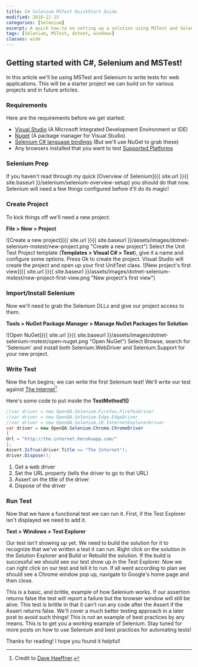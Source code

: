 ```yaml
---
title: C# Selenium MSTest QuickStart Guide
modified: 2018-11-15
categories: [Selenium]
excerpt: A quick how-to on setting up a solution using MSTest and Selenium!
tags: [Selenium, MSTest, dotnet, windows]
classes: wide
---
```


## Getting started with C#, Selenium and MSTest!
In this article we'll be using MSTest and Selenium to write tests for web applications. This will be a starter project we can build on for various projects and in future articles.

### Requirements
Here are the requirements before we get started:

 * [Visual Studio](https://www.visualstudio.com/en-us/downloads/download-visual-studio-vs.aspx) (A Microsoft Integrated Development Environment or IDE)
 * [Nuget](http://docs.nuget.org/consume/installing-nuget) (A package manager for Visual Studio)
 * [Selenium C# language bindings](http://docs.seleniumhq.org/download/) (But we'll use NuGet to grab these)
 * Any browsers installed that you want to test [Supported Platforms](http://docs.seleniumhq.org/about/platforms.jsp)

### Selenium Prep
If you haven't read through my quick [Overview of Selenium]({{ site.url }}{{ site.baseurl }}/selenium/selenium-overview-setup) you should do that now. Selenium will need a few things configured before it'll do its magic!

### Create Project
To kick things off we'll need a new project.

**File > New > Project**

![Create a new project]({{ site.url }}{{ site.baseurl }}/assets/images/dotnet-selenium-mstest/new-project.png "Create a new project")
Select the Unit Test Project template (**Templates > Visual C# > Test**), give it a name and configure some options. Press Ok to create the project. Visual Studio will create the project and open up your first UnitTest class.
![New project's first view]({{ site.url }}{{ site.baseurl }}/assets/images/dotnet-selenium-mstest/new-project-first-view.png "New project's first view")

### Import/Install Selenium
Now we'll need to grab the Selenium DLLs and give our project access to them.

**Tools > NuGet Package Manager > Manage NuGet Packages for Solution**

![Open NuGet]({{ site.url }}{{ site.baseurl }}/assets/images/dotnet-selenium-mstest/open-nuget.png "Open NuGet")
Select Browse, search for 'Selenium' and install both Selenium.WebDriver and Selenium.Support for your new project.

### Write Test
Now the fun begins; we can write the first Selenium test!
We'll write our test against [The Internet](http://the-internet.herokuapp.com/)[^theinternet].

[^theinternet]: Credit to [Dave Haeffner](http://davehaeffner.com/).

Here's some code to put inside the **TestMethod1()**

```c#
//var driver = new OpenQA.Selenium.Firefox.FirefoxDriver
//var driver = new OpenQA.Selenium.Edge.EdgeDriver
//var driver = new OpenQA.Selenium.IE.InternetExplorerDriver
var driver = new OpenQA.Selenium.Chrome.ChromeDriver
{
Url = "http://the-internet.herokuapp.com/"
};
Assert.IsTrue(driver.Title == "The Internet");
driver.Dispose();
```

1. Get a web driver
2. Set the URL property (tells the driver to go to that URL)
3. Assert on the title of the driver
4. Dispose of the driver

### Run Test
Now that we have a functional test we can run it. First, if the Test Explorer isn't displayed we need to add it.

**Test > Windows > Test Explorer**

Our test isn't showing up yet. We need to build the solution for it to recognize that we've written a test it can run. Right click on the solution in the Solution Explorer and Build or Rebuild the solution. If the build is successful we should see our test show up in the Test Explorer. Now we can right click on our test and tell it to run. If all went according to plan we should see a Chrome window pop up, navigate to Google's home page and then close.

This is a basic, and brittle, example of how Selenium works. If our assertion returns false the test will report a failure but the browser window will still be alive. This test is brittle in that it can't run any code after the Assert if the Assert returns false. We'll cover a much better testing approach in a later post to avoid such things! This is not an example of best practices by any means. This is to get you a working example of Selenium. Stay tuned for more posts on how to use Selenium and best practices for automating tests!

Thanks for reading! I hope you found it helpful!
